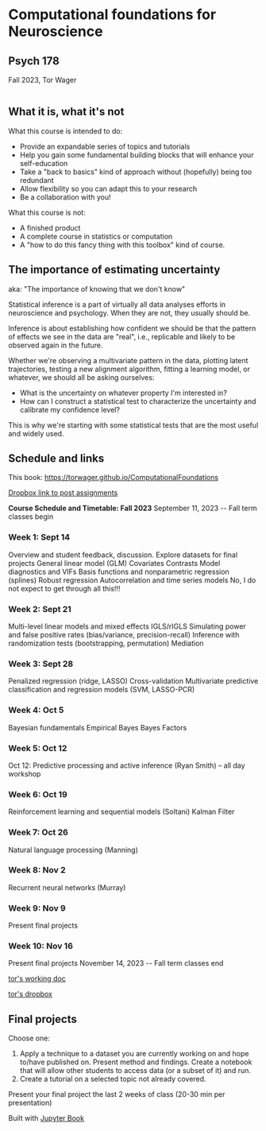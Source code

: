 # Computational foundations for Neuroscience

## Psych 178 ##
Fall 2023, Tor Wager

```{tableofcontents}
```
## What it is, what it's not

What this course is intended to do:
- Provide an expandable series of topics and tutorials
- Help you gain some fundamental building blocks that will enhance your self-education
- Take a "back to basics" kind of approach without (hopefully) being too redundant
- Allow flexibility so you can adapt this to your research
- Be a collaboration with you!

What this course is not:
- A finished product
- A complete course in statistics or computation
- A "how to do this fancy thing with this toolbox" kind of course.

## The importance of estimating uncertainty
aka: "The importance of knowing that we don't know"

Statistical inference is a part of virtually all data analyses efforts in neuroscience and psychology.  When they are not, they usually should be.  

Inference is about establishing how confident we should be that the pattern of effects we see in the data are "real", i.e., replicable and likely to be observed again in the future.

Whether we're observing a multivariate pattern in the data, plotting latent trajectories, testing a new alignment algorithm, fitting a learning model, or whatever, we should all be asking ourselves:
- What is the uncertainty on whatever property I'm interested in?
- How can I construct a statistical test to characterize the uncertainty and calibrate my confidence level?

This is why we're starting with some statistical tests that are the most useful and widely used.

## Schedule and links

This book:
https://torwager.github.io/ComputationalFoundations

[Dropbox link to post assignments](https://www.dropbox.com/scl/fo/3te8rk6x2kx4zazec5v5j/h?rlkey=9zbmslsw0h4m1h34svjmr90s0&dl=0)

**Course Schedule and Timetable: Fall 2023**
September 11, 2023 -- Fall term classes begin
### Week 1:   Sept 14
Overview and student feedback, discussion.
Explore datasets for final projects
General linear model (GLM)
Covariates
Contrasts
Model diagnostics and VIFs
Basis functions and nonparametric regression (splines)
Robust regression
Autocorrelation and time series models
No, I do not expect to get through all this!!!
### Week 2: Sept 21
Multi-level linear models and mixed effects
IGLS/rIGLS
Simulating power and false positive rates (bias/variance, precision-recall)
Inference with randomization tests (bootstrapping, permutation)
Mediation
### Week 3: Sept 28
Penalized regression (ridge, LASSO)
Cross-validation
Multivariate predictive classification and regression models (SVM, LASSO-PCR)
### Week 4: Oct 5
Bayesian fundamentals
Empirical Bayes
Bayes Factors
### Week 5: Oct 12
Oct 12: Predictive processing and active inference (Ryan Smith) – all day workshop
### Week 6: Oct 19
Reinforcement learning and sequential models (Soltani)
Kalman Filter
### Week 7: Oct 26
Natural language processing (Manning)
### Week 8: Nov 2
Recurrent neural networks (Murray)
### Week 9: Nov 9
Present final projects
### Week 10: Nov 16
Present final projects
November 14, 2023 -- Fall term classes end

[tor's working doc](https://docs.google.com/document/d/16L0Tpt934ySmf4ZO2PbuJuljDOpbKylk9uapWjMoszM/edit#heading=h.u9fpxhsk33it)

[tor's dropbox](https://www.dropbox.com/scl/fo/cnaoqc60ht08ervbevlhf/h?rlkey=4cdlsoq22zv3ldhf3oxy63gtg&dl=0)

## Final projects

Choose one:
1. Apply a technique to a dataset you are currently working on and hope to/have published on. Present method and findings.  Create a notebook that will allow other students to access data (or a subset of it) and run.
2. Create a tutorial on a selected topic not already covered.

Present your final project the last 2 weeks of class (20-30 min per presentation)

Built with [Jupyter Book](https://jupyterbook.org)
